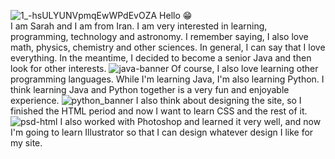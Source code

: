 ![1_-hsULYUNVpmqEwWPdEvOZA](https://user-images.githubusercontent.com/109272757/183892235-15c4ed73-e840-404c-95f9-cf9f00c31c86.gif)
Hello 😁<br/>
I am Sarah and I am from Iran. I am very interested in learning, programming, technology and astronomy. I remember saying, I also love math, physics, chemistry and other sciences. In general, I can say that I love everything. In the meantime, I decided to become a senior Java and then look for other interests.
![java-banner](https://user-images.githubusercontent.com/109272757/183892523-9ca86e37-efec-487f-a3a9-5ab55608d80a.png)
Of course, I also love learning other programming languages. While I'm learning Java, I'm also learning Python. I think learning Java and Python together is a very fun and enjoyable experience.
![python_banner](https://user-images.githubusercontent.com/109272757/183892873-97ab28e7-0d06-4ba7-b96e-b720275a58c7.jpg)
I also think about designing the site, so I finished the HTML period and now I want to learn CSS and the rest of it.
![psd-html](https://user-images.githubusercontent.com/109272757/183893347-63824477-3970-4d61-8a73-1bef579af8a2.jpg)
I also worked with Photoshop and learned it very well, and now I'm going to learn Illustrator so that I can design whatever design I like for my site.
